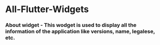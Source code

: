 # All-Flutter-Widgets

### About widget - This wodget is used to display all the information of the application like versions, name, legalese, etc.
